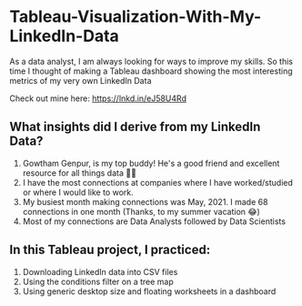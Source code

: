 # Tableau-Visualization-With-My-LinkedIn-Data

As a data analyst, I am always looking for ways to improve my skills. So this time I thought of making a Tableau dashboard showing the most interesting metrics of my very own LinkedIn Data 

Check out mine here:
https://lnkd.in/eJ58U4Rd

## What insights did I derive from my LinkedIn Data? ##
1. Gowtham Genpur, is my top buddy! He's a good friend and excellent resource for all things data 🙏🏼
2. I have the most connections at companies where I have worked/studied or where I would like to work.
3. My busiest month making connections was May, 2021. I made 68 connections in one month (Thanks, to my summer vacation 😂)
4. Most of my connections are Data Analysts followed by Data Scientists

## In this Tableau project, I practiced: ##
1. Downloading LinkedIn data into CSV files
2. Using the conditions filter on a tree map
3. Using generic desktop size and floating worksheets in a dashboard

